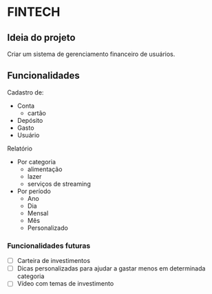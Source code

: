 # FINTECH 

## Ideia do projeto

Criar um sistema de gerenciamento financeiro de usuários. 

## Funcionalidades 

Cadastro de: 
  - Conta
    - cartão
  - Depósito
  - Gasto
  - Usuário

Relatório 
   - Por categoria
     - alimentação
     - lazer
     - serviços de streaming
   - Por período
     - Ano 
     - Dia
     - Mensal
     - Mês
     - Personalizado

### Funcionalidades futuras
  - [ ] Carteira de investimentos
  - [ ] Dicas personalizadas para ajudar a gastar menos em determinada categoria
  - [ ] Vídeo com temas de investimento